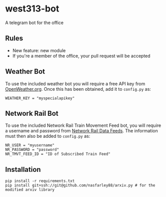# west313-bot
A telegram bot for the office

## Rules
 - New feature: new module
 - If you're a member of the office, your pull request will be accepted


## Weather Bot
To use the included weather bot you will require a free API key from [OpenWeather.org](http://openweathermap.org/). Once this has been obtained, add it to `config.py` as:

    WEATHER_KEY = "myspecialapikey"

## Network Rail Bot
To use the included Network Rail Train Movement Feed bot, you will require a username and password from [Network Rail Data Feeds](https://datafeeds.networkrail.co.uk/ntrod/login). The information must then also be added to `config.py` as:

	NR_USER = "myusername"
	NR_PASSWORD = "password"
	NR_TMVT_FEED_ID = "ID of Subscribed Train Feed"

## Installation

    pip install -r requirements.txt
    pip install git+ssh://git@github.com/nasfarley88/arxiv.py # for the modified arxiv library



